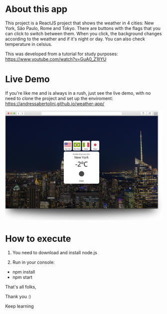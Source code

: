 # About this app

This project is a ReactJS project that shows the weather in 4 cities: New York, São Paulo, Rome and Tokyo. There are buttons with the flags that you can click to switch between them. When you click, the background changes according to the weather and if it's night or day. You can also check temperature in celsius.

This was developed from a tutorial for study purposes:
https://www.youtube.com/watch?v=GuA0_Z1llYU


# Live Demo
If you're like me and is always in a rush, just see the live demo, with no need to clone the project and set up the enviroment:
<a href="https://andressabertolini.github.io/weather-app/" target="_blank">https://andressabertolini.github.io/weather-app/</a>

<a href="https://andressabertolini.github.io/weather-app/" target="_blank"><img src="thumbnail.png"/></a>


# How to execute

1. You need to download and install node.js 

2. Run in your console:
- npm install
- npm start

That's all folks,

Thank you :)

Keep learning
